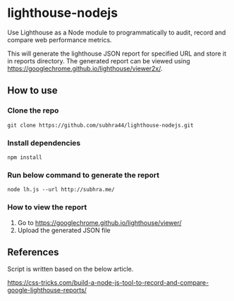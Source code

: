 # lighthouse-nodejs
Use Lighthouse as a Node module to programmatically to audit, record and compare web performance metrics.

This will generate the lighthouse JSON report for specified URL and store it in reports directory. The generated report can be viewed using https://googlechrome.github.io/lighthouse/viewer2x/.

## How to use

### Clone the repo
```
git clone https://github.com/subhra44/lighthouse-nodejs.git
```

### Install dependencies
```
npm install
```

### Run below command to generate the report
```
node lh.js --url http://subhra.me/
```

### How to view the report
1. Go to https://googlechrome.github.io/lighthouse/viewer/
2. Upload the generated JSON file

## References
Script is written based on the below article.

https://css-tricks.com/build-a-node-js-tool-to-record-and-compare-google-lighthouse-reports/

